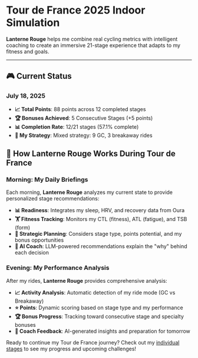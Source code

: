 # Tour de France 2025 Indoor Simulation

**Lanterne Rouge** helps me combine real cycling metrics with intelligent coaching to create an immersive 21-stage experience that adapts to my fitness and goals.

---
## 🎮 Current Status

### July 18, 2025
- **📈 Total Points**: 88 points across 12 completed stages
- **🏆 Bonuses Achieved**: 5 Consecutive Stages (+5 points)
- **📊 Completion Rate**: 12/21 stages (57.1% complete)
- **💪 My Strategy**: Mixed strategy: 9 GC, 3 breakaway rides

## 🎯 How Lanterne Rouge Works During Tour de France

### Morning: My Daily Briefings
Each morning, **Lanterne Rouge** analyzes my current state to provide personalized stage recommendations:

- **📊 Readiness**: Integrates my sleep, HRV, and recovery data from Oura
- **🏋️ Fitness Tracking**: Monitors my CTL (fitness), ATL (fatigue), and TSB (form)
- **🎯 Strategic Planning**: Considers stage type, points potential, and my bonus opportunities
- **🤖 AI Coach**: LLM-powered recommendations explain the "why" behind each decision

### Evening: My Performance Analysis
After my rides, **Lanterne Rouge** provides comprehensive analysis:

- **📈 Activity Analysis**: Automatic detection of my ride mode (GC vs Breakaway)
- **⭐ Points**: Dynamic scoring based on stage type and my performance
- **🏆 Bonus Progress**: Tracking toward consecutive stage and specialty bonuses
- **💬 Coach Feedback**: AI-generated insights and preparation for tomorrow


Ready to continue my Tour de France journey? Check out my [individual stages](stages/index.md) to see my progress and upcoming challenges!
